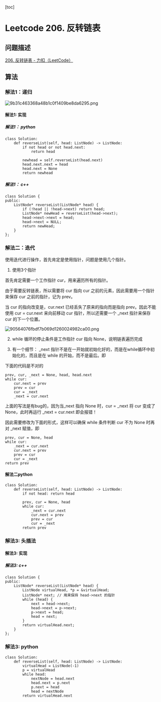 [toc]

# Leetcode 206. 反转链表

## 问题描述

[206. 反转链表 - 力扣（LeetCode）](https://leetcode-cn.com/problems/reverse-linked-list/)

## 算法

### 解法1：递归

![9b31c463368a48b1c0f1409be8da6295.png](evernotecid://7E3AE0DC-DC71-4DDC-9CC8-0C832D6C11C2/appyinxiangcom/22483756/ENResource/p10972)

#### 解法1: 实现

##### 解法1： python

```
class Solution:
    def reverseList(self, head: ListNode) -> ListNode:
        if not head or not head.next:
            return head

        newhead = self.reverseList(head.next)
        head.next.next = head
        head.next = None
        return newhead
```

##### 解法1： c++

```
class Solution {
public:
    ListNode* reverseList(ListNode* head) {
        if (!head || !head->next) return head;
        ListNode* newHead = reverseList(head->next);
        head->next->next = head;
        head->next = NULL;
        return newHead;
    }
};
```

### 解法二：迭代

使用迭代进行操作，首先肯定是使用指针，问题是使用几个指针。

1. 使用3个指针

首先肯定需要一个工作指针 cur，用来遍历所有的指针。

由于需要反转链表，所以需要将 cur 指向 cur 之前的元素，因此需要用一个指针来保存 cur 之前的指针，记为 prev。

当 cur 的指向改变是，cur.next 已经丢失了原来的指向而是指向 prev。因此不能使用 cur = cur.next 来向前移动 cur 指针，所以还需要一个 _next 指针来保存 cur 的下一个位置。


![90564076fbdf7b069d1260024982ca00.png](evernotecid://7E3AE0DC-DC71-4DDC-9CC8-0C832D6C11C2/appyinxiangcom/22483756/ENResource/p10971)

2. while 循环的停止条件是工作指针 cur 指向 None，说明链表遍历完成

3. 有一个细节： _next 指针不是在一开始就初始化好的，而是在while循环中初始化的，而且是在 while 的开始，而不是最后。即 

下面的代码是不对的

```
prev, cur, _next = None, head, head.next
while cur:
    cur.next = prev
    prev = cur 
    cur = _next 
    _next = cur.next
```

上面的写法是有bug的，因为当_next 指向 None 时，cur = _next 将 cur 变成了 None，此时再运行 _next = cur.next 即会报错！

因此需要修改为下面的形式，这样可以确保 while 条件判断 cur 不为 None 时再对 _next 赋值，即

```
prev, cur = None, head
while cur:
    _next = cur.next
    cur.next = prev
    prev = cur
    cur = _next
return prev
```

#### 解法二python

```
class Solution:
    def reverseList(self, head: ListNode) -> ListNode:
        if not head: return head

        prev, cur = None, head
        while cur:
            _next = cur.next
            cur.next = prev
            prev = cur
            cur = _next
        return prev
```

### 解法3: 头插法

#### 解法3: 实现

##### 解法3: c++

```
class Solution {
public:
    ListNode* reverseList(ListNode* head) {
        ListNode virtualHead, *p = &virtualHead;
        ListNode* next; // 用来保持 head->next 的指针
        while (head) {
            next = head->next;
            head->next = p->next;
            p->next = head;
            head = next;
        }
        return virtualHead.next;
    }
};
```
### 解法3: python

```
class Solution:
    def reverseList(self, head: ListNode) -> ListNode:
        virtualHead = ListNode(-1)
        p = virtualHead
        while head:
            nextNode = head.next
            head.next = p.next
            p.next = head
            head = nextNode
        return virtualHead.next
```